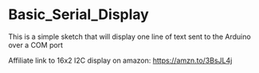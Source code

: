 # Basic_Serial_Display
 
This is a simple sketch that will display one line of text sent to the Arduino over a COM port

Affiliate link to 16x2 I2C display on amazon: https://amzn.to/3BsJL4j
